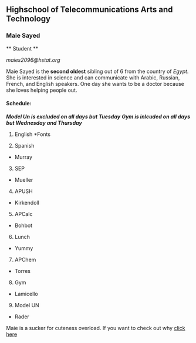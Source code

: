 ## Highschool of Telecommunications Arts and Technology

### Maie Sayed

** Student **

_maies2096@hstat.org_

Maie Sayed is the **second oldest** sibling out of 6 from the country of _Egypt_.
She is interested in science and can communicate with Arabic, Russian, French, and English speakers.
One day she wants to be a doctor because she loves helping people out.

#### Schedule:
_**Model Un is excluded on all days but Tuesday**_
_**Gym is inlcuded on all days but Wednesday and Thursday**_

1. English
*Fonts

2. Spanish
 * Murray

3. SEP
 * Mueller

4. APUSH
 * Kirkendoll

5. APCalc
 * Bohbot

6. Lunch
 * Yummy

7. APChem
 * Torres

8. Gym
 * Lamicello

9. Model UN
 * Rader

Maie is a sucker for cuteness overload. If you want to check out why [click here](https://www.buzzfeed.com/tag/cute-overload)


